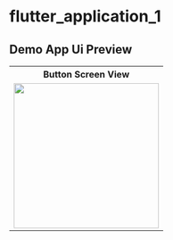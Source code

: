 # flutter_application_1

## Demo App Ui Preview


<table>
  
  
<tr>                    
   <th> Button Screen View</th>
   
</tr>  
  
  
  
<tr>

<td>
  <img src="https://github.com/yasin9064/flutter_application_1/assets/108936278/66cd7c96-692d-484e-b0bc-852f78870ab8" width="260"/>
</td>

 
  
</tr>


</table>





<table>
